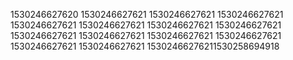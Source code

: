 1530246627620
1530246627621
1530246627621
1530246627621
1530246627621
1530246627621
1530246627621
1530246627621
1530246627621
1530246627621
1530246627621
1530246627621
1530246627621
1530246627621
15302466276211530258694918